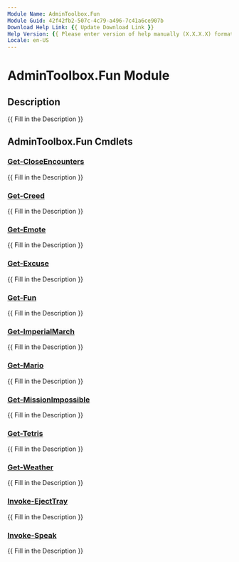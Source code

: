 ```yaml
---
Module Name: AdminToolbox.Fun
Module Guid: 42f42fb2-507c-4c79-a496-7c41a6ce907b
Download Help Link: {{ Update Download Link }}
Help Version: {{ Please enter version of help manually (X.X.X.X) format }}
Locale: en-US
---
```


# AdminToolbox.Fun Module
## Description
{{ Fill in the Description }}

## AdminToolbox.Fun Cmdlets
### [Get-CloseEncounters](Get-CloseEncounters.md)
{{ Fill in the Description }}

### [Get-Creed](Get-Creed.md)
{{ Fill in the Description }}

### [Get-Emote](Get-Emote.md)
{{ Fill in the Description }}

### [Get-Excuse](Get-Excuse.md)
{{ Fill in the Description }}

### [Get-Fun](Get-Fun.md)
{{ Fill in the Description }}

### [Get-ImperialMarch](Get-ImperialMarch.md)
{{ Fill in the Description }}

### [Get-Mario](Get-Mario.md)
{{ Fill in the Description }}

### [Get-MissionImpossible](Get-MissionImpossible.md)
{{ Fill in the Description }}

### [Get-Tetris](Get-Tetris.md)
{{ Fill in the Description }}

### [Get-Weather](Get-Weather.md)
{{ Fill in the Description }}

### [Invoke-EjectTray](Invoke-EjectTray.md)
{{ Fill in the Description }}

### [Invoke-Speak](Invoke-Speak.md)
{{ Fill in the Description }}

